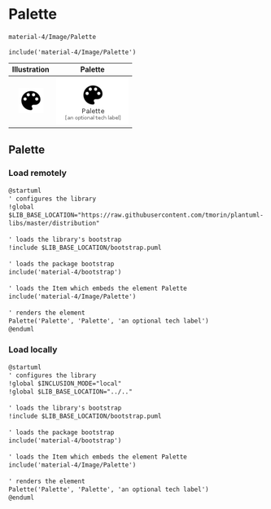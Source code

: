 # Palette


```text
material-4/Image/Palette
```

```text
include('material-4/Image/Palette')
```



| Illustration | Palette |
| :---: | :---: |
| ![illustration for Illustration](../../material-4/Image/Palette.png) | ![illustration for Palette](../../material-4/Image/Palette.Local.png) |




## Palette

### Load remotely
```plantuml
@startuml
' configures the library
!global $LIB_BASE_LOCATION="https://raw.githubusercontent.com/tmorin/plantuml-libs/master/distribution"

' loads the library's bootstrap
!include $LIB_BASE_LOCATION/bootstrap.puml

' loads the package bootstrap
include('material-4/bootstrap')

' loads the Item which embeds the element Palette
include('material-4/Image/Palette')

' renders the element
Palette('Palette', 'Palette', 'an optional tech label')
@enduml
```

### Load locally
```plantuml
@startuml
' configures the library
!global $INCLUSION_MODE="local"
!global $LIB_BASE_LOCATION="../.."

' loads the library's bootstrap
!include $LIB_BASE_LOCATION/bootstrap.puml

' loads the package bootstrap
include('material-4/bootstrap')

' loads the Item which embeds the element Palette
include('material-4/Image/Palette')

' renders the element
Palette('Palette', 'Palette', 'an optional tech label')
@enduml
```

